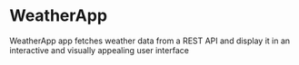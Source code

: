 # WeatherApp
WeatherApp app fetches weather data from a REST API and display it in an interactive and visually appealing user interface

